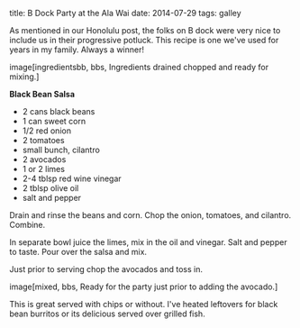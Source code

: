 title: B Dock Party at the Ala Wai
date: 2014-07-29
tags: galley

As mentioned in our Honolulu post, the folks on B dock were very nice to
include us in their progressive potluck.  This recipe is one we've used for
years in my family.  Always a winner!

image[ingredientsbb, bbs, Ingredients drained chopped and ready for mixing.]

__Black Bean Salsa__

* 2 cans black beans
* 1 can sweet corn
* 1/2 red onion
* 2 tomatoes
* small bunch, cilantro
* 2 avocados
* 1 or 2 limes
* 2-4 tblsp red wine vinegar
* 2 tblsp olive oil
* salt and pepper

Drain and rinse the beans and corn. Chop the onion, tomatoes, and cilantro.
Combine.

In separate bowl juice the limes, mix in the oil and vinegar. Salt and pepper
to taste. Pour over the salsa and mix.

Just prior to serving chop the avocados and toss in.

image[mixed, bbs, Ready for the party just prior to adding the avocado.]

This is great served with chips or without. I've heated leftovers for black
bean burritos or its delicious served over grilled fish.
